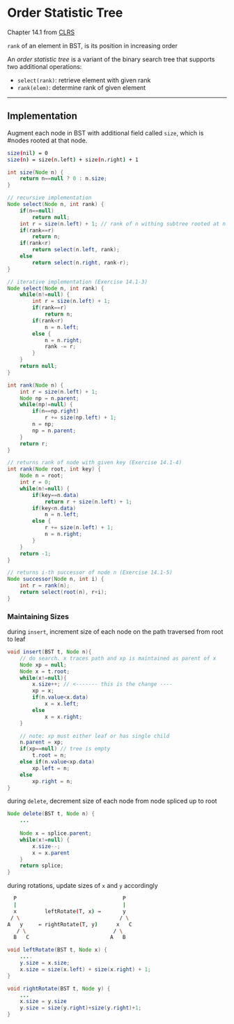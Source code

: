 # Order Statistic Tree

Chapter 14.1 from [CLRS](https://en.wikipedia.org/wiki/Introduction_to_Algorithms)

`rank` of an element in BST, is its position in increasing order

An *order statistic tree* is a variant of the binary search tree that supports two additional operations:
* `select(rank)`: retrieve element with given rank
* `rank(elem)`: determine rank of given element

---
## Implementation

Augment each node in BST with additional field called `size`, which is #nodes rooted at that node.

```bash
size(nil) = 0
size(n) = size(n.left) + size(n.right) + 1
```

```java
int size(Node n) {
    return n==null ? 0 : n.size;
}
```

```java
// recursive implementation
Node select(Node n, int rank) {
    if(n==null)
        return null;
    int r = size(n.left) + 1; // rank of n withing subtree rooted at n
    if(rank==r)
        return n;
    if(rank<r)
        return select(n.left, rank);
    else
        return select(n.right, rank-r);
}

// iterative implementation (Exercise 14.1-3)
Node select(Node n, int rank) {
    while(n!=null) {
        int r = size(n.left) + 1;
        if(rank==r)
            return n;
        if(rank<r)
            n = n.left;
        else {
            n = n.right;
            rank -= r;
        }
    }
    return null;
}
```

```java
int rank(Node n) {
    int r = size(n.left) + 1;
    Node np = n.parent;
    while(np!=null) {
        if(n==np.right)
            r += size(np.left) + 1;
        n = np;
        np = n.parent;
    }
    return r;
}

// returns rank of node with given key (Exercise 14.1-4)
int rank(Node root, int key) {
    Node n = root;
    int r = 0;
    while(n!=null) {
        if(key==n.data)
            return r + size(n.left) + 1;
        if(key<n.data)
            n = n.left;
        else {
            r += size(n.left) + 1;
            n = n.right;
        }
    }
    return -1;
}

// returns i-th successor of node n (Exercise 14.1-5)
Node successor(Node n, int i) {
    int r = rank(n);
    return select(root(n), r+i);
}
```

### Maintaining Sizes

during `insert`, increment size of each node on the path traversed from root to leaf  

```java
void insert(BST t, Node n){
    // do search. x traces path and xp is maintained as parent of x
    Node xp = null;
    Node x = t.root;
    while(x!=null){
        x.size++; // <------- this is the change ----
        xp = x;
        if(n.value<x.data)
            x = x.left;
        else
            x = x.right;
    }

    // note: xp must either leaf or has single child
    n.parent = xp;
    if(xp==null) // tree is empty
        t.root = n;
    else if(n.value<xp.data)
        xp.left = n;
    else
        xp.right = n;
}
```

during `delete`, decrement size of each node from node spliced up to root

```java
Node delete(BST t, Node n) {
    ...
    
    Node x = splice.parent;
    while(x!=null) {
        x.size--;
        x = x.parent
    }
    return splice;
}
```

during rotations, update sizes of `x` and `y` accordingly

```bash
  P                                  P
  |                                  |
  x         leftRotate(T, x) ⇛       y
 / \                                / \
A   y     ⇚ rightRotate(T, y)      x   C
   / \                            / \
  B   C                          A   B
```

```java
void leftRotate(BST t, Node x) {
    ....
    y.size = x.size;
    x.size = size(x.left) + size(x.right) + 1;
}

void rightRotate(BST t, Node y) {
    ...
    x.size = y.size
    y.size = size(y.right)+size(y.right)+1;
}
```
